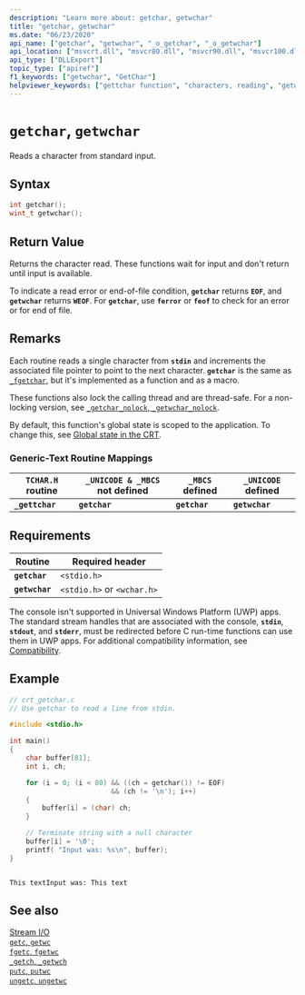 ```yaml
---
description: "Learn more about: getchar, getwchar"
title: "getchar, getwchar"
ms.date: "06/23/2020"
api_name: ["getchar", "getwchar", "_o_getchar", "_o_getwchar"]
api_location: ["msvcrt.dll", "msvcr80.dll", "msvcr90.dll", "msvcr100.dll", "msvcr100_clr0400.dll", "msvcr110.dll", "msvcr110_clr0400.dll", "msvcr120.dll", "msvcr120_clr0400.dll", "ucrtbase.dll", "api-ms-win-crt-stdio-l1-1-0.dll", "api-ms-win-crt-private-l1-1-0.dll"]
api_type: ["DLLExport"]
topic_type: ["apiref"]
f1_keywords: ["getwchar", "GetChar"]
helpviewer_keywords: ["gettchar function", "characters, reading", "getwchar function", "_gettchar function", "standard input, reading from"]
---
```

# `getchar`, `getwchar`

Reads a character from standard input.

## Syntax

```C
int getchar();
wint_t getwchar();
```

## Return Value

Returns the character read. These functions wait for input and don't return until input is available.

To indicate a read error or end-of-file condition, **`getchar`** returns **`EOF`**, and **`getwchar`** returns **`WEOF`**. For **`getchar`**, use **`ferror`** or **`feof`** to check for an error or for end of file.

## Remarks

Each routine reads a single character from **`stdin`** and increments the associated file pointer to point to the next character. **`getchar`** is the same as [`_fgetchar`](fgetc-fgetwc.md), but it's implemented as a function and as a macro.

These functions also lock the calling thread and are thread-safe. For a non-locking version, see [`_getchar_nolock`, `_getwchar_nolock`](getchar-nolock-getwchar-nolock.md).

By default, this function's global state is scoped to the application. To change this, see [Global state in the CRT](../global-state.md).

### Generic-Text Routine Mappings

|`TCHAR.H` routine|`_UNICODE & _MBCS` not defined|`_MBCS` defined|`_UNICODE` defined|
|---------------------|------------------------------------|--------------------|-----------------------|
|**`_gettchar`**|**`getchar`**|**`getchar`**|**`getwchar`**|

## Requirements

|Routine|Required header|
|-------------|---------------------|
|**`getchar`**|`<stdio.h>`|
|**`getwchar`**|`<stdio.h>` or `<wchar.h>`|

The console isn't supported in Universal Windows Platform (UWP) apps. The standard stream handles that are associated with the console, **`stdin`**, **`stdout`**, and **`stderr`**, must be redirected before C run-time functions can use them in UWP apps. For additional compatibility information, see [Compatibility](../../c-runtime-library/compatibility.md).

## Example

```C
// crt_getchar.c
// Use getchar to read a line from stdin.

#include <stdio.h>

int main()
{
    char buffer[81];
    int i, ch;

    for (i = 0; (i < 80) && ((ch = getchar()) != EOF)
                         && (ch != '\n'); i++)
    {
        buffer[i] = (char) ch;
    }

    // Terminate string with a null character
    buffer[i] = '\0';
    printf( "Input was: %s\n", buffer);
}
```

```Output

This textInput was: This text
```

## See also

[Stream I/O](../../c-runtime-library/stream-i-o.md)<br/>
[`getc`, `getwc`](getc-getwc.md)<br/>
[`fgetc`, `fgetwc`](fgetc-fgetwc.md)<br/>
[`_getch`, `_getwch`](getch-getwch.md)<br/>
[`putc`, `putwc`](putc-putwc.md)<br/>
[`ungetc`, `ungetwc`](ungetc-ungetwc.md)<br/>
